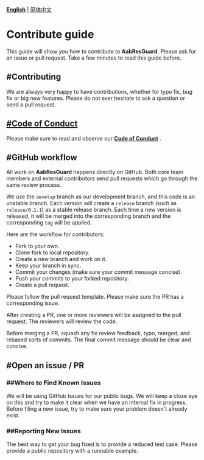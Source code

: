 **[English](CONTRIBUTOR.md)** | [简体中文](../zh-cn/CONTRIBUTOR.md)

# Contribute guide

This guide will show you how to contribute to **AabResGuard**. Please ask for an issue or pull request.
Take a few minutes to read this guide before.

## #Contributing
We are always very happy to have contributions, whether for typo fix, bug fix or big new features. Please do not ever hesitate to ask a question or send a pull request.

## [#Code of Conduct](CODE_OF_CONDUCT.md)
Please make sure to read and observe our **[Code of Conduct](CODE_OF_CONDUCT.md)** .

## #GitHub workflow
All work on **AabResGuard** happens directly on GitHub. Both core team members and external contributors send pull requests which go through the same review process.

We use the `develop` branch as our development branch, and this code is an unstable branch. Each version will create a `release` branch (such as `release/0.1.1`) as a stable release branch.
Each time a new version is released, it will be merged into the corresponding branch and the corresponding `tag` will be applied.

Here are the workflow for contributors:

- Fork to your own.
- Clone fork to local repository.
- Create a new branch and work on it.
- Keep your branch in sync.
- Commit your changes (make sure your commit message concise).
- Push your commits to your forked repository.
- Create a pull request.

Please follow the pull request template. Please make sure the PR has a corresponding issue.

After creating a PR, one or more reviewers will be assigned to the pull request. The reviewers will review the code.

Before merging a PR, squash any fix review feedback, typo, merged, and rebased sorts of commits. The final commit message should be clear and concise.

## #Open an issue / PR
### ##Where to Find Known Issues
We will be using GitHub Issues for our public bugs. We will keep a close eye on this and try to make it clear when we have an internal fix in progress. Before filing a new issue, try to make sure your problem doesn't already exist.

### ##Reporting New Issues
The best way to get your bug fixed is to provide a reduced test case. Please provide a public repository with a runnable example.
